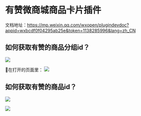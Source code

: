 # 有赞微商城商品卡片插件

文档地址：https://mp.weixin.qq.com/wxopen/plugindevdoc?appid=wxbcdf0f04295ab25e&token=1138285996&lang=zh_CN

## 如何获取有赞的商品分组id？

![](https://img.yzcdn.cn/public_files/2018/07/31/682a9b8eb3eea0b934031049da29837b.png)

在打开的页面里：
![](https://img.yzcdn.cn/public_files/2018/07/31/45bb15e0168b90a9d25d2042a10e8779.png)

## 如何获取有赞的商品id？

![](https://img.yzcdn.cn/public_files/2018/07/31/85923091c87e064289fce151aa33ae0a.png)

![](https://img.yzcdn.cn/public_files/2018/07/31/3ada13a8a550f641aa380cd39415c6a7.png)